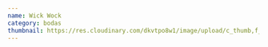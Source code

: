 ```yaml
---
name: Wick Wock
category: bodas
thumbnail: https://res.cloudinary.com/dkvtpo8w1/image/upload/c_thumb,f_auto,g_center,h_500,q_auto,w_300/v1669262485/PadillaPortfolio/pexels-goran-vrakela-230290.jpg
---
```

